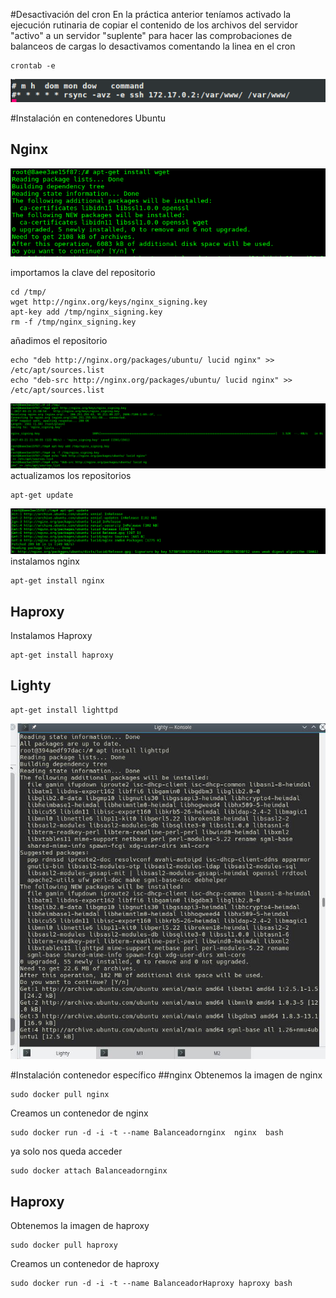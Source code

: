 
#Desactivación del cron 
En la práctica anterior teníamos activado la ejecución rutinaria de copiar el contenido de los archivos del servidor "activo" a un servidor "suplente" para hacer las comprobaciones de balanceos de cargas lo desactivamos comentando la linea en el cron

~~~
crontab -e
~~~

![img](https://github.com/donas11/swap1617/blob/master/Prácticas/Práctica3/Previo/0.png)

#Instalación en contenedores Ubuntu
## Nginx
![img](https://github.com/donas11/swap1617/blob/master/Prácticas/Práctica3/Previo/1.png)

importamos la clave del repositorio
~~~
cd /tmp/
wget http://nginx.org/keys/nginx_signing.key
apt-key add /tmp/nginx_signing.key
rm -f /tmp/nginx_signing.key
~~~

añadimos el repositorio
~~~
echo "deb http://nginx.org/packages/ubuntu/ lucid nginx" >> /etc/apt/sources.list
echo "deb-src http://nginx.org/packages/ubuntu/ lucid nginx" >> /etc/apt/sources.list
~~~
![img](https://github.com/donas11/swap1617/blob/master/Prácticas/Práctica3/Previo/2.png)
actualizamos los repositorios
~~~
apt-get update
~~~
![img](https://github.com/donas11/swap1617/blob/master/Prácticas/Práctica3/Previo/3.png)
instalamos nginx
~~~
apt-get install nginx
~~~

## Haproxy
Instalamos Haproxy
~~~
apt-get install haproxy
~~~

## Lighty
~~~
apt-get install lighttpd
~~~
![img](https://github.com/donas11/swap1617/blob/master/Prácticas/Práctica3/Previo/4.jpg)


#Instalación contenedor específico
##nginx
Obtenemos la imagen de nginx
~~~
sudo docker pull nginx
~~~

Creamos un contenedor de nginx

~~~
sudo docker run -d -i -t --name Balanceadornginx  nginx  bash
~~~
ya solo nos queda acceder 

~~~
sudo docker attach Balanceadornginx
~~~

## Haproxy
Obtenemos la imagen de haproxy
~~~
sudo docker pull haproxy
~~~

Creamos un contenedor de haproxy
~~~
sudo docker run -d -i -t --name BalanceadorHaproxy haproxy bash
~~~
